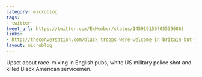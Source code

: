 ```yaml
---
category: microblog
tags:
- twitter
tweet_url: https://twitter.com/ExMember/status/1459191567055396865
links:
- http://theconversation.com/black-troops-were-welcome-in-britain-but-jim-crow-wasnt-the-race-riot-of-one-night-in-june-1943-98120
layout: microblog
---
```

Upset about race-mixing in English pubs, white US military police shot and killed Black American servicemen.

